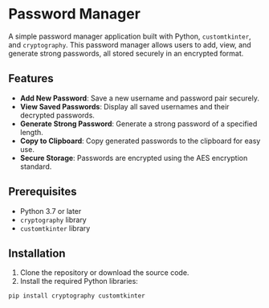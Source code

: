 # Password Manager

A simple password manager application built with Python, `customtkinter`, and `cryptography`. This password manager allows users to add, view, and generate strong passwords, all stored securely in an encrypted format.

## Features

- **Add New Password**: Save a new username and password pair securely.
- **View Saved Passwords**: Display all saved usernames and their decrypted passwords.
- **Generate Strong Password**: Generate a strong password of a specified length.
- **Copy to Clipboard**: Copy generated passwords to the clipboard for easy use.
- **Secure Storage**: Passwords are encrypted using the AES encryption standard.

## Prerequisites

- Python 3.7 or later
- `cryptography` library
- `customtkinter` library

## Installation

1. Clone the repository or download the source code.
2. Install the required Python libraries:

```sh
pip install cryptography customtkinter
